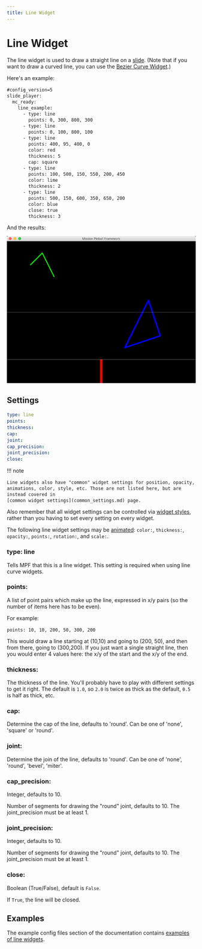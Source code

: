 ```yaml
---
title: Line Widget
---
```


# Line Widget


The line widget is used to draw a straight line on a
[slide](../slides/index.md). (Note
that if you want to draw a curved line, you can use the
[Bezier Curve Widget](bezier.md).)

Here's an example:

``` mpf-mc-config
#config_version=5
slide_player:
  mc_ready:
    line_example:
      - type: line
        points: 0, 300, 800, 300
      - type: line
        points: 0, 100, 800, 100
      - type: line
        points: 400, 95, 400, 0
        color: red
        thickness: 5
        cap: square
      - type: line
        points: 100, 500, 150, 550, 200, 450
        color: lime
        thickness: 2
      - type: line
        points: 500, 150, 600, 350, 650, 200
        color: blue
        close: true
        thickness: 3
```

And the results:

![image](/mc/images/line.png)

## Settings

``` yaml
type: line
points:
thickness:
cap:
joint:
cap_precision:
joint_precision:
close:
```

!!! note

    Line widgets also have "common" widget settings for position, opacity,
    animations, color, style, etc. Those are not listed here, but are
    instead covered in
    [common widget settings](common_settings.md) page.

Also remember that all widget settings can be controlled via
[widget styles](styles.md), rather than you having to set every setting on every
widget.

The following line widget settings may be
[animated](animation.md):
`color:`, `thickness:`, `opacity:`, `points:`, `rotation:`, and
`scale:`.

### type: line

Tells MPF that this is a line widget. This setting is required when
using line curve widgets.

### points:

A list of point pairs which make up the line, expressed in x/y pairs (so
the number of items here has to be even).

For example:

    points: 10, 10, 200, 50, 300, 200

This would draw a line starting at (10,10) and going to (200, 50), and
then from there, going to (300,200). If you just want a single straight
line, then you would enter 4 values here: the x/y of the start and the
x/y of the end.

### thickness:

The thickness of the line. You'll probably have to play with different
settings to get it right. The default is `1.0`, so `2.0` is twice as
thick as the default, `0.5` is half as thick, etc.

### cap:

Determine the cap of the line, defaults to 'round'. Can be one of
'none', 'square' or 'round'.

### joint:

Determine the join of the line, defaults to 'round'. Can be one of
'none', 'round', 'bevel', 'miter'.

### cap_precision:

Integer, defaults to 10.

Number of segments for drawing the "round" joint, defaults to 10. The
joint_precision must be at least 1.

### joint_precision:

Integer, defaults to 10.

Number of segments for drawing the "round" joint, defaults to 10. The
joint_precision must be at least 1.

### close:

Boolean (True/False), default is `False`.

If `True`, the line will be closed.

## Examples

The example config files section of the documentation contains
[examples of line widgets](../examples/index.md).
